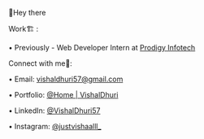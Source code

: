 👋Hey there

Work🏗️ : 

   • Previously - Web Developer Intern at [Prodigy Infotech](https://www.linkedin.com/company/prodigy-infotech/) 

Connect with me🤝: 

   • Email: vishaldhuri57@gmail.com 

   • Portfolio: [@Home | VishalDhuri](https://portfolio-vishaldhuri.netlify.app/)

   • LinkedIn: [@VishalDhuri57](https://www.linkedin.com/in/vishal-dhuri-1a068026b)

   • Instagram: [@justvishaalll_](https://www.instagram.com/justvishaalll_/)
